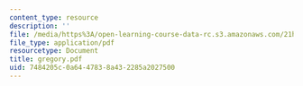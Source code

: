 ```yaml
---
content_type: resource
description: ''
file: /media/https%3A/open-learning-course-data-rc.s3.amazonaws.com/21h-411-history-of-western-thought-500-1300-fall-2004/7484205c0a6447838a432285a2027500_gregory.pdf
file_type: application/pdf
resourcetype: Document
title: gregory.pdf
uid: 7484205c-0a64-4783-8a43-2285a2027500
---
```

